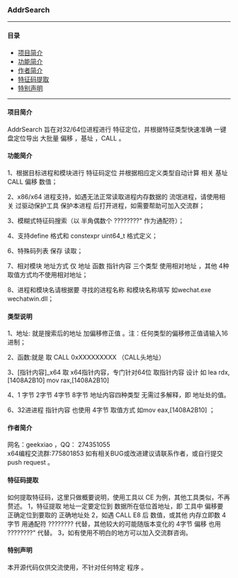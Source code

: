 ### **AddrSearch**

*** 
#### **目录**
* [项目简介](#项目简介)
* [功能简介](#功能简介)
* [作者简介](#作者简介)
* [特征码提取](#特征码提取)
* [特别声明](#特别声明)
***
#### **项目简介** 

AddrSearch 旨在对32/64位进程进行 特征定位，并根据特征类型快速准确  一键盘定位导出 大批量 偏移 ，基址 ，CALL 。

#### **功能简介** 

1、根据目标进程和模块进行 特征码定位 并根据相应定义类型自动计算 相关 基址 CALL  偏移 数值；

2、x86/x64 进程支持，如遇无法正常读取进程内存数据的 流氓进程，请使用相关 过驱动保护工具 保护本进程 后打开进程，如需要帮助可加入交流群；

3、模糊式特征码搜索（以 半角偶数个  ????????" 作为通配符）；

4、支持define 格式和 constexpr uint64_t  格式定义；

6、特殊码列表 保存 读取；

7、相对模块 地址方式 仅 地址 函数 指针内容 三个类型 使用相对地址 ，其他 4种取值方式均不使用相对地址；

8、进程和模块名请根据要 寻找的进程名称 和模块名称填写  如wechat.exe  wechatwin.dll；
#### **类型说明** 

1、地址:  就是搜索后的地址 加偏移修正值 。注：任何类型的偏移修正值请输入16进制；

2、函数:就是  取 CALL 0xXXXXXXXXX   （CALL头地址）  

3、[指针内容]_x64 取 x64指针内容，专门针对64位 取指针内容 设计  如 lea rdx,[1408A2B10]   mov rax,[1408A2B10] 

4、1 字节 2字节 4字节 8字节 地址内容四种类型 无需过多解释，即 地址处的值。

6、32进进程 指针内容 也使用 4字节 取值方式 如mov eax,[1408A2B10] ；
 
 
#### **作者简介** 
网名：geekxiao  ，QQ： 274351055  
x64编程交流群:775801853 
如有相关BUG或改进建议请联系作者，或自行提交 push request 。

#### **特征码提取** 
如何提取特征码，这里只做概要说明，使用工具以 CE 为例，其他工具类似，不再赘述。
1，特征提取 地址一定要定位到 数据所在低位首地址，即 工具中 偏移要 正确定位到要取的 正确地址处 
2，如遇 CALL E8 后 数值，或其他 内存立即数 4字节 用通配符   ???????? 代替，其他较大的可能随版本变化的 4字节 偏移 也用  ????????" 代替。 
3，如有使用不明白的地方可以加入交流群咨询。
#### **特别声明** 
本开源代码仅供交流使用，不针对任何特定 程序 。